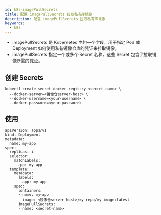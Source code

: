 ```yaml
---
id: k8s-imagePullSecrets
title: 配置 imagePullSecrets 拉取私有库镜像
description: 配置 imagePullSecrets 拉取私有库镜像
keywords:
  - k8s
---
```


- imagePullSecrets 是 Kubernetes 中的一个字段，用于指定 Pod 或 Deployment 如何使用私有镜像仓库的凭证来拉取镜像。
- imagePullSecrets 指定一个或多个 Secret 名称，这些 Secret 包含了拉取镜像所需的凭证。

## 创建 Secrets

```
kubectl create secret docker-registry <secret-name> \
  --docker-server=<镜像仓server-host> \
  --docker-username=<your-username> \
  --docker-password=<your-password>
```

## 使用

```
apiVersion: apps/v1
kind: Deployment
metadata:
  name: my-app
spec:
  replicas: 1
  selector:
    matchLabels:
      app: my-app
  template:
    metadata:
      labels:
        app: my-app
    spec:
      containers:
      - name: my-app
        image: <镜像仓server-host>/my-repo/my-image:latest
      imagePullSecrets:
      - name: <secret-name>
```
